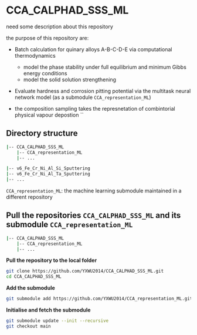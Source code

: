 # CCA_CALPHAD_SSS_ML

need some description about this repository

the purpose of this repository are:

- Batch calculation for quinary alloys A-B-C-D-E via computational thermodynamics

  - model the phase stability under full equilibrium and minimum Gibbs energy conditions
  - model the solid solution strengthening

- Evaluate hardness and corrosion pitting potential via the multitask neural network model (as a submodule `CCA_representation_ML`)

- the composition sampling takes the represnetation of combintorial physical vapour depostion ``

## Directory structure

```bash
|-- CCA_CALPHAD_SSS_ML
    |-- CCA_representation_ML
    |-- ...

|-- v6_Fe_Cr_Ni_Al_Si_Sputtering
|-- v6_Fe_Cr_Ni_Al_Ta_Sputtering
|-- ...

```

`CCA_representation_ML`: the machine learning submodule maintained in a different repository

## Pull the repositories `CCA_CALPHAD_SSS_ML` and its submodule `CCA_representation_ML`

```bash
|-- CCA_CALPHAD_SSS_ML
    |-- CCA_representation_ML
    |-- ...
```

**Pull the repository to the local folder**

```bash
git clone https://github.com/YXWU2014/CCA_CALPHAD_SSS_ML.git
cd CCA_CALPHAD_SSS_ML
```

**Add the submodule**

```bash
git submodule add https://github.com/YXWU2014/CCA_representation_ML.git
```

**Initialise and fetch the submodule**

```bash 
git submodule update --init --recursive
git checkout main
```

<!-- **Commit and push local changes to GitHub**

```bash
cd CCA_CALPHAD_SSS_ML
cd CCA_representation_ML
git add -A
git commit -m "update"
git push origin main
```

```bash
cd ..
git add  -A
git commit -m "Updated submodule"
git push origin main
```

**Pull the latest repository to the local folder (point to `main` branch)**

```bash
cd CCA_CALPHAD_SSS_ML
```

```bash
git pull origin main

cd CCA_representation_ML
git checkout main
git pull origin main
cd ..
``` -->
